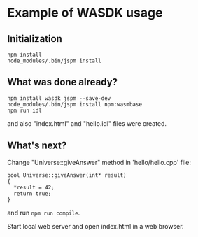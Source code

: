 # Example of WASDK usage

## Initialization

```
npm install
node_modules/.bin/jspm install
```

## What was done already?

```
npm install wasdk jspm --save-dev
node_modules/.bin/jspm install npm:wasmbase
npm run idl
```

and also "index.html" and "hello.idl" files were created.

## What's next?

Change "Universe::giveAnswer" method in 'hello/hello.cpp' file:

```
bool Universe::giveAnswer(int* result)
{
  *result = 42;
  return true;
}
```

and run `npm run compile`.

Start local web server and open index.html in a web browser.
